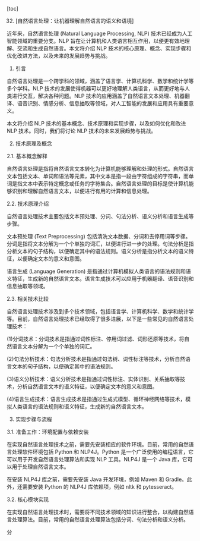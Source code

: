 
[toc]                    
                
                
32. [自然语言处理：让机器理解自然语言的语义和语境]

近年来，自然语言处理 (Natural Language Processing, NLP) 技术已经成为人工智能领域的重要分支。NLP 旨在让计算机和人类语言相互作用，以便更有效地理解、交流和生成自然语言。本文将介绍 NLP 技术的核心原理、概念、实现步骤和优化改进方法，以及未来的发展趋势与挑战。

1. 引言

自然语言处理是一个跨学科的领域，涵盖了语言学、计算机科学、数学和统计学等多个学科。NLP 技术的发展使得机器可以更好地理解人类语言，从而更好地与人类进行交互，解决各种问题。NLP 技术的应用涵盖了自然语言文本处理、机器翻译、语音识别、情感分析、信息抽取等领域，对人工智能的发展和应用具有重要意义。

本文将介绍 NLP 技术的基本概念、技术原理和实现步骤，以及如何优化和改进 NLP 技术。同时，我们将讨论 NLP 技术的未来发展趋势与挑战。

2. 技术原理及概念

2.1. 基本概念解释

自然语言处理是指将自然语言文本转化为计算机能够理解和处理的形式。自然语言文本包括文本、单词和语法等元素，其中文本是指一段由字符组成的字符串，而单词是指文本中表示特定概念或任务的字符集合。自然语言处理的目标是使计算机能够识别和理解自然语言文本，以便进行有用的计算和信息处理。

2.2. 技术原理介绍

自然语言处理技术主要包括文本预处理、分词、句法分析、语义分析和语言生成等步骤。

文本预处理 (Text Preprocessing) 包括清洗文本数据、分词和去停用词等步骤。分词是指将文本分解为一个个单独的词汇，以便进行进一步的处理。句法分析是指分析文本的句子结构，以便确定其中的语法规则。语义分析是指分析文本的语义特征，以便确定文本的意义和意图。

语言生成 (Language Generation) 是指通过计算机模拟人类语言的语法规则和语义特征，生成新的自然语言文本。语言生成技术可以应用于机器翻译、语音识别和信息抽取等领域。

2.3. 相关技术比较

自然语言处理技术涉及到多个技术领域，包括语言学、计算机科学、数学和统计学等。目前，自然语言处理技术已经取得了很多进展，以下是一些常见的自然语言处理技术：

(1)分词技术：分词技术是指通过词性标注、停用词过滤、词形还原等技术，将自然语言文本分解为一个个单独的词汇。

(2)句法分析技术：句法分析技术是指通过句法树、词性标注等技术，分析自然语言文本的句子结构，以便确定其中的语法规则。

(3)语义分析技术：语义分析技术是指通过词性标注、实体识别、关系抽取等技术，分析自然语言文本的语义特征，以便确定文本的意义和意图。

(4)语言生成技术：语言生成技术是指通过生成式模型、循环神经网络等技术，模拟人类语言的语法规则和语义特征，生成新的自然语言文本。

3. 实现步骤与流程

3.1. 准备工作：环境配置与依赖安装

在实现自然语言处理技术之前，需要先安装相应的软件环境。目前，常用的自然语言处理软件环境包括 Python 和 NLP4J。Python 是一个广泛使用的编程语言，它可以用于开发自然语言处理算法和实现 NLP 工具。NLP4J 是一个 Java 库，它可以用于处理自然语言文本。

在安装 NLP4J 库之前，需要先安装 Java 开发环境，例如 Maven 和 Gradle。此外，还需要安装 Python 的 NLP4J 库依赖项，例如 nltk 和 pytesseract。

3.2. 核心模块实现

在实现自然语言处理技术时，需要将不同技术领域的知识进行整合，以构建自然语言处理算法。目前，常用的自然语言处理算法包括分词、句法分析和语义分析。

分

